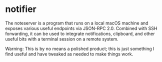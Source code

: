 # notifier

The noteserver is a program that runs on a local macOS machine and exposes
various useful endpoints via JSON-RPC 2.0. Combined with SSH forwarding, it can
be used to integrate notifications, clipboard, and other useful bits with a
terminal session on a remote system.

Warning: This is by no means a polished product; this is just something I find
useful and have tweaked as needed to make things work.


